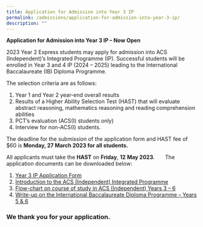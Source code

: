 ```yaml
---
title: Application for Admission into Year 3 IP
permalink: /admissions/application-for-admission-into-year-3-ip/
description: ""
---
```

**Application for Admission into Year 3 IP – Now Open**

2023 Year 2 Express students may apply for admission into ACS (Independent)’s Integrated Programme (IP). Successful students will be enrolled in Year 3 and 4 IP (2024 – 2025) leading to the International Baccalaureate (IB) Diploma Programme.

The selection criteria are as follows:

1.  Year 1 and Year 2 year-end overall results
2.  Results of a Higher Ability Selection Test (HAST) that will evaluate abstract reasoning, mathematics reasoning and reading comprehension abilities
3.  PCT’s evaluation (ACS(I) students only)
4.  Interview for non-ACS(I) students.

The deadline for the submission of the application form and HAST fee of $60 is **Monday, 27 March 2023 for all students.**

All applicants must take the **HAST** on **Friday**, **12** **May 2023**.       
The application documents can be downloaded below:

1.  [Year 3 IP Application Form](/files/Admissions/Revised-on-14-February-2023-Year-3-IP-Application-Form-AY-2024.pdf)
2.  [Introduction to the ACS (Independent) Integrated Programme](/files/Admissions/Introduction-to-Integrated-Programme.pdf)
3.  [Flow-chart on course of study in ACS (Independent) Years 3 – 6](/files/Admissions/Year-3-IP-Flow-Chart.pdf)
4.  [Write-up on the International Baccalaureate Diploma Programme – Years 5 & 6](/files/Admissions/2023-IBPP-Write-Up-and-Subjects-Offered.pdf)

### We thank you for your application.